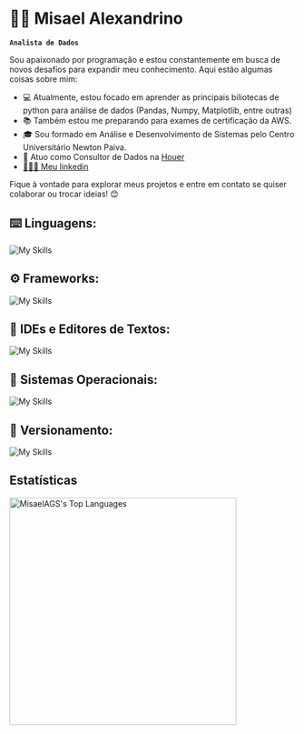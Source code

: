 # 🧑‍💻 Misael Alexandrino
**`Analista de Dados`**

Sou apaixonado por programação e estou constantemente em busca de novos desafios para expandir meu conhecimento. Aqui estão algumas coisas sobre mim:

- 💻 Atualmente, estou focado em aprender as principais biliotecas de python para análise de dados (Pandas, Numpy, Matplotlib, entre outras)
- 📚 Também estou me preparando para exames de certificação da AWS.
- 🎓 Sou formado em Análise e Desenvolvimento de Sistemas pelo Centro Universitário Newton Paiva.
- 💼 Atuo como Consultor de Dados na [Houer](https://www.houer.com.br/)
- [👨🏻‍💼 Meu linkedin](https://www.linkedin.com/in/Misael-Alexandrino)

Fique à vontade para explorar meus projetos e entre em contato se quiser colaborar ou trocar ideias! 😊


## ⌨️ Linguagens:
![My Skills](https://skillicons.dev/icons?i=python,mysql,java,html,css)

## ⚙️ Frameworks:
![My Skills](https://skillicons.dev/icons?i=fastapi,flask,anaconda,selenium)

## 🧰 IDEs e Editores de Textos:
![My Skills](https://skillicons.dev/icons?i=vscode,pycharm,idea)

## 📀 Sistemas Operacionais:
![My Skills](https://skillicons.dev/icons?i=ubuntu,mint,windows)

## 🌳 Versionamento:
![My Skills](https://skillicons.dev/icons?i=git,github)


## Estatísticas
<img src="https://github-readme-stats.vercel.app/api/top-langs/?username=MisaelAGS&theme=vue-dark&show_icons=true&hide_border=true&layout=compact" alt="MisaelAGS's Top Languages" width="400">


